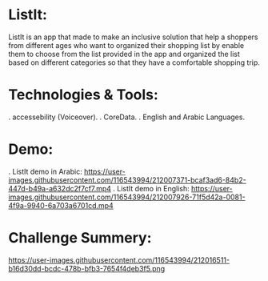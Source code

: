 
# ListIt:
ListIt is an app that made to make an inclusive solution that help a shoppers from different ages who want to organized their shopping list by enable them to choose from the list provided in the app and organized the list based on different categories so that they have a comfortable shopping trip.
# Technologies & Tools:
. accessebility (Voiceover).
. CoreData.
. English and Arabic Languages.
# Demo:
. ListIt demo in Arabic:
https://user-images.githubusercontent.com/116543994/212007371-bcaf3ad6-84b2-447d-b49a-a632dc2f7cf7.mp4
. ListIt demo in English:
https://user-images.githubusercontent.com/116543994/212007926-71f5d42a-0081-4f9a-9940-6a703a6701cd.mp4
# Challenge Summery:
https://user-images.githubusercontent.com/116543994/212016511-b16d30dd-bcdc-478b-bfb3-7654f4deb3f5.png

